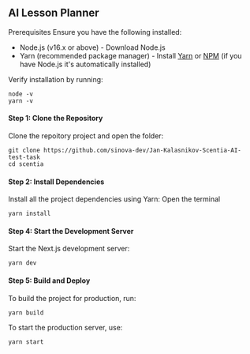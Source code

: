 ## AI Lesson Planner

Prerequisites
Ensure you have the following installed:

- Node.js (v16.x or above) - Download Node.js
- Yarn (recommended package manager) - Install [Yarn](https://classic.yarnpkg.com/lang/en/docs/install//) or [NPM](https://nodejs.org/en/) (if you have Node.js it's automatically installed)

Verify installation by running:

```
node -v
yarn -v
```

#### Step 1: Clone the Repository

Clone the repoitory project and open the folder:

```
git clone https://github.com/sinova-dev/Jan-Kalasnikov-Scentia-AI-test-task
cd scentia
```

#### Step 2: Install Dependencies

Install all the project dependencies using Yarn:
Open the terminal

```
yarn install
```

#### Step 4: Start the Development Server

Start the Next.js development server:

```
yarn dev
```

#### Step 5: Build and Deploy

To build the project for production, run:

```
yarn build
```

To start the production server, use:

```
yarn start
```
